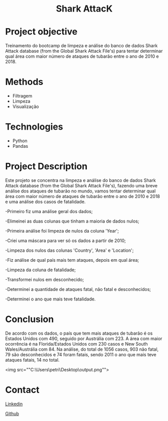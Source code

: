 # <h1 align="center">Shark AttacK</h1>


# Project objective
 Treinamento do bootcamp de limpeza e análise do banco de dados Shark Attack database (from the Global Shark Attack File's) para tentar determinar qual área com maior número de ataques de tubarão entre o ano de 2010 e 2018.


# Methods
  - Filtragem
  - Limpeza
  - Visualização

# Technologies 
  - Python
  - Pandas

# Project Description
  Este projeto se concentra na limpeza e análise do banco de dados Shark Attack database (from the Global Shark Attack File's), fazendo uma breve análise dos ataques de tubarão no mundo, vamos tentar determinar qual área com maior número de ataques de tubarão entre o ano de 2010 e 2018 e uma análise dos casos de fatalidade.

  -Primeiro fiz uma análise geral dos dados;

  -Elimeinei as duas colunas que tinham a maioria de dados nulos;

  -Primeira análise foi limpeza de nulos da coluna 'Year'; 

  -Criei uma máscara para ver só os dados a partir de 2010;

  -Limpeza dos nulos das colunas 'Country', 'Area' e 'Location';

  -Fiz análise de qual país mais tem ataques, depois em qual área;

  -Limpeza da coluna de fatalidade;

  -Transformei nulos em desconhecido;

  -Determinei a quantidade de ataques fatal, não fatal e desconhecidos;

  -Determinei o ano que mais teve fatalidade.

# Conclusion
  De acordo com os dados, o país que tem mais ataques de tubarão é os Estados Unidos com 490, seguido por Austrália com 223. A área com maior ocorrência é na Florida/Estados Unidos com 230 casos e New South Wales/Austrália com 84.
Na análise, do total de 1056 casos, 903 não fatal, 79 são desconhecidos e 74 foram fatais, sendo 2011 o ano que mais teve ataques fatais, 14 no total. 
  
<img src=""C:\Users\petri\Desktop\output.png"">

# Contact
  <a href="https://www.linkedin.com/in/patrick-santos-1823b4233/">Linkedin</a>

  <a href="https://github.com/patrick-S-DS">Github</a>
  
 
